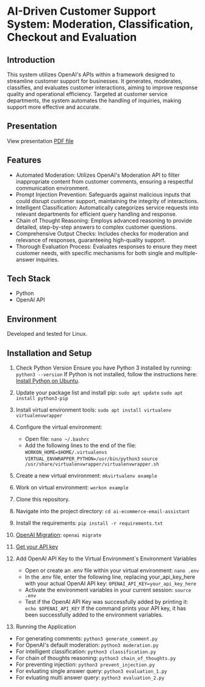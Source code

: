 # AI-Driven Customer Support System: Moderation, Classification, Checkout and Evaluation

## Introduction

This system utilizes OpenAI's APIs within a framework designed to streamline customer support for businesses. It generates, moderates, classifies, and evaluates customer interactions, aiming to improve response quality and operational efficiency. Targeted at customer service departments, the system automates the handling of inquiries, making support more effective and accurate.

## Presentation

View presentation [PDF file](https://drive.google.com/file/d/1mTQpQhrG-iT35RVRBwxtkWtRl1tc-Ms7/view?usp=sharing)

## Features

- Automated Moderation: Utilizes OpenAI's Moderation API to filter inappropriate content from customer comments, ensuring a respectful communication environment.
- Prompt Injection Prevention: Safeguards against malicious inputs that could disrupt customer support, maintaining the integrity of interactions.
- Intelligent Classification: Automatically categorizes service requests into relevant departments for efficient query handling and response.
- Chain of Thought Reasoning: Employs advanced reasoning to provide detailed, step-by-step answers to complex customer questions.
- Comprehensive Output Checks: Includes checks for moderation and relevance of responses, guaranteeing high-quality support.
- Thorough Evaluation Process: Evaluates responses to ensure they meet customer needs, with specific mechanisms for both single and multiple-answer inquiries.

## Tech Stack

- Python
- OpenAI API

## Environment

Developed and tested for Linux.

## Installation and Setup

1. Check Python Version
   Ensure you have Python 3 installed by running:
   `python3 --version`
   If Python is not installed, follow the instructions here: [Install Python on Ubuntu](https://www.makeuseof.com/install-python-ubuntu/).

2. Update your package list and install pip:
   `sudo apt update`
   `sudo apt install python3-pip`

3. Install virtual environment tools:
   `sudo apt install virtualenv virtualenvwrapper`

4. Configure the virtual environment:

   - Open file:
     `nano ~/.bashrc`
   - Add the following lines to the end of the file:
     `WORKON_HOME=$HOME/.virtualenvs`
     `VIRTUAL_ENVWRAPPER_PYTHON=/usr/bin/python3`
     `source /usr/share/virtualenvwrapper/virtualenvwrapper.sh`

5. Create a new virtual environment:
   `mkvirtualenv example`

6. Work on virtual environment:
   `workon example`

7. Clone this repository.

8. Navigate into the project directory:
   `cd ai-ecommerce-email-assistant`

9. Install the requirements:
   `pip install -r requirements.txt`

10. [OpenAI Migration](https://github.com/openai/openai-python/discussions/742):
    `openai migrate`

11. [Get your API key](https://beta.openai.com/account/api-keys)

12. Add OpenAI API Key to the Virtual Environment`s Environment Variables

    - Open or create an .env file within your virtual environment:
      `nano .env`
    - In the .env file, enter the following line, replacing your_api_key_here with your actual OpenAI API key:
      `OPENAI_API_KEY=your_api_key_here`
    - Activate the environment variables in your current session:
      `source .env`
    - Test if the OpenAI API Key was successfully added by printing it:
      `echo $OPENAI_API_KEY`
      If the command prints your API key, it has been successfully added to the environment variables.

13. Running the Application

- For generating comments: `python3 generate_comment.py`
- For OpenAI's default moderation: `python3 moderation.py`
- For intelligent classification: `python3 classification.py`
- For chain of thoughts reasoning: `python3 chain_of_thoughts.py`
- For preventing injection: `python3 prevent_injection.py`
- For evluating single answer query: `python3 evaluation_1.py`
- For evluating multi answer query: `python3 evaluation_2.py`
